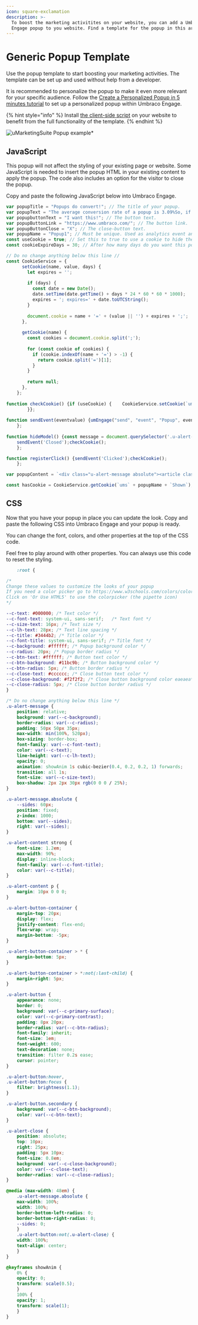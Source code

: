 ```yaml
---
icon: square-exclamation
description: >-
  To boost the marketing activitites on your website, you can add a Umbraco
  Engage popup to you website. Find a template for the popup in this article.
---
```


# Generic Popup Template

Use the popup template to start boosting your marketing activities. The template can be set up and used without help from a developer.

It is recommended to personalize the popup to make it even more relevant for your specific audience. Follow the [Create a Personalized Popup in 5 minutes tutorial](../create-a-personalized-popup-in-5-minutes.md) to set up a personalized popup within Umbraco Engage.

{% hint style="info" %}
Install [the client-side script](../../../../analytics/clientside-events-and-additional-javascript-files/additional-measurements-with-our-ums-analytics-scripts/) on your website to benefit from the full functionality of the template.
{% endhint %}

![uMarketingSuite Popup example]()\*

## JavaScript

This popup will not affect the styling of your existing page or website. Some JavaScript is needed to insert the popup HTML in your existing content to apply the popup. The code also includes an option for the visitor to close the popup.

Copy and paste the following JavaScript below into Umbraco Engage.

```javascript
var popupTitle = "Popups do convert!"; // The title of your popup.
var popupText = "The average conversion rate of a popup is 3.09%So, if you have 1000 visitors on a daily basis, each month 927 visitors will convert through this popup."; // The text of your popup.
var popupbuttonText = "I want this!"; // The button text.
var popupButtonLink = "https://www.umbraco.com/"; // The button link.
var popupButtonClose = "X"; // The close-button text.
var popupName = "Popup1"; // Must be unique. Used as analytics event and cookiename.
const useCookie = true; // Set this to true to use a cookie to hide the popup for visitors that closed the popup or clicked on the button.
const cookieExpireDays = 30; // After how many days do you want this popup to re-appear?

// Do no change anything below this line //
const CookieService = {
      setCookie(name, value, days) {
        let expires = '';
  
        if (days) {
          const date = new Date();
          date.setTime(date.getTime() + days * 24 * 60 * 60 * 1000);
          expires = '; expires=' + date.toUTCString();
        }
  
        document.cookie = name + '=' + (value || '') + expires + ';';
      },
  
      getCookie(name) {
        const cookies = document.cookie.split(';');
  
        for (const cookie of cookies) {
          if (cookie.indexOf(name + '=') > -1) {
            return cookie.split('=')[1];
          }
        }
  
        return null;
      },
    };
    
function checkCookie() {if (useCookie) {	CookieService.setCookie(`ums` + popupName + `Shown`,true,cookieExpireDays);
        }};
    
function sendEvent(eventvalue) {umEngage("send", "event", "Popup", eventvalue, popupName);
    };
    
function hideModel() {const message = document.querySelector('.u-alert-message');message.remove();
    sendEvent('Closed');checkCookie();
    };

function registerClick() {sendEvent('Clicked');checkCookie();
    };

var popupContent = `<div class="u-alert-message absolute"><article class="u-alert-content"><strong>` + popupTitle + `</strong><p>` + popupText + `</p><div class="u-alert-button-container"><a href="` + popupButtonLink + `" class="u-alert-button secondary" onclick="registerClick();">` + popupbuttonText + `</a></div></article><button id="js-close-alert" class="u-alert-close u-alert-button" onclick="hideModel();">` + popupButtonClose + `</button></div>`

const hasCookie = CookieService.getCookie(`ums` + popupName + `Shown`);if (!hasCookie) {	document.body.insertAdjacentHTML('beforeend', popupContent);};
```

## CSS

Now that you have your popup in place you can update the look. Copy and paste the following CSS into Umbraco Engage and your popup is ready.

You can change the font, colors, and other properties at the top of the CSS code.

Feel free to play around with other properties. You can always use this code to reset the styling.

```css
    :root {

/* 
Change these values to customize the looks of your popup
If you need a color picker go to https://www.w3schools.com/colors/colors_picker.asp
Click on 'Or Use HTML5' to use the colorpicker (the pipette icon)
*/

--c-text: #000000; /* Text color */
--c-font-text: system-ui, sans-serif;	/* Text font */
--c-size-text: 16px; /* Text size */
--c-lh-text: 28px; /* Text line spacing */
--c-title: #3444b2; /* Title color */
--c-font-title: system-ui, sans-serif; /* Title font */
--c-background: #ffffff; /* Popup background color */
--c-radius: 20px; /* Popup border radius */
--c-btn-text: #ffffff; /* Button text color */
--c-btn-background: #11bc9b; /* Button background color */
--c-btn-radius: 5px; /* Button border radius */
--c-close-text: #cccccc; /* Close button text color */
--c-close-background: #f2f2f2; /* Close button background color eaeaea*/
--c-close-radius: 5px; /* Close button border radius */
}

/* Do no change anything below this line */
.u-alert-message {
    position: relative;
    background: var(--c-background);
    border-radius: var(--c-radius);
    padding: 50px 50px 35px;
    max-width: min(100%, 520px);
    box-sizing: border-box;
    font-family: var(--c-font-text);
    color: var(--c-text);
    line-height: var(--c-lh-text);
    opacity: 0;
    animation: showAnim 1s cubic-bezier(0.4, 0.2, 0.2, 1) forwards;
    transition: all 1s;
    font-size: var(--c-size-text);
    box-shadow: 2px 2px 30px rgb(0 0 0 / 25%);
}

.u-alert-message.absolute {
    --sides: 60px;
    position: fixed;
    z-index: 1000;
    bottom: var(--sides);
    right: var(--sides);
}

.u-alert-content strong {
    font-size: 1.2em;
    max-width: 90%;
    display: inline-block;
    font-family: var(--c-font-title);
    color: var(--c-title);
}

.u-alert-content p {
    margin: 10px 0 0 0;
}

.u-alert-button-container {
    margin-top: 20px;
    display: flex;
    justify-content: flex-end;
    flex-wrap: wrap;
    margin-bottom: -5px;
}

.u-alert-button-container > * {
    margin-bottom: 5px;
}

.u-alert-button-container > *:not(:last-child) {
    margin-right: 5px;
}

.u-alert-button {
    appearance: none;
    border: 0;
    background: var(--c-primary-surface);
    color: var(--c-primary-contrast);
    padding: 8px 20px;
    border-radius: var(--c-btn-radius);
    font-family: inherit;
    font-size: 1em;
    font-weight: 600;
    text-decoration: none;
    transition: filter 0.2s ease;
    cursor: pointer;
}

.u-alert-button:hover,
.u-alert-button:focus {
    filter: brightness(1.1);
}

.u-alert-button.secondary {
    background: var(--c-btn-background);
    color: var(--c-btn-text);
}

.u-alert-close {
    position: absolute;
    top: 10px;
    right: 25px;
    padding: 5px 10px;
    font-size: 0.8em;
    background: var(--c-close-background);
    color: var(--c-close-text);
    border-radius: var(--c-close-radius);
}

@media (max-width: 48em) {
    .u-alert-message.absolute {
    max-width: 100%;
    width: 100%;
    border-bottom-left-radius: 0;
    border-bottom-right-radius: 0;
    --sides: 0;
    }
    .u-alert-button:not(.u-alert-close) {
    width: 100%;
    text-align: center;
    }
}

@keyframes showAnim {
    0% {
    opacity: 0;
    transform: scale(0.5);
    }
    100% {
    opacity: 1;
    transform: scale(1);
    }
}
```
